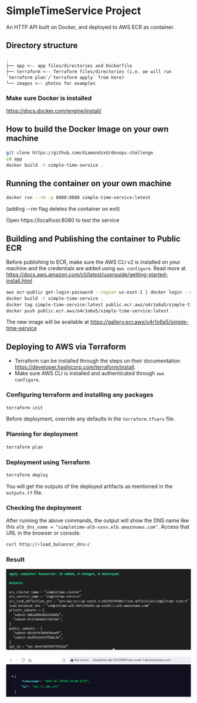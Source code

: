 # SimpleTimeService Project

An HTTP API built on Docker, and deployed to AWS ECR as container.

## Directory structure

```
.
├── app <-- app files/directories and Dockerfile
├── terraform <-- Terraform files/directories (i.e. we will run `terraform plan`/`terraform apply` from here)
└── images <-- photos for examples
```

### Make sure Docker is installed
https://docs.docker.com/engine/install/

## How to build the Docker Image on your own machine

```bash
git clone https://github.com/diamondzxd/devops-challenge
cd app
docker build -t simple-time-service .
```

## Running the container on your own machine

```bash
docker run --rm -p 8080:8080 simple-time-service:latest
```

(adding --rm flag deletes the container on exit)

Open https://localhost:8080 to test the service

## Building and Publishing the container to Public ECR

Before publishing to ECR, make sure the AWS CLI v2 is installed on your machine and the credentials are added using `aws configure`. Read more at https://docs.aws.amazon.com/cli/latest/userguide/getting-started-install.html

```bash
aws ecr-public get-login-password --region us-east-1 | docker login --username AWS --password-stdin public.ecr.aws/o4r1o6a5
docker build -t simple-time-service .
docker tag simple-time-service:latest public.ecr.aws/o4r1o6a5/simple-time-service:latest
docker push public.ecr.aws/o4r1o6a5/simple-time-service:latest
```

The new image will be available at https://gallery.ecr.aws/o4r1o6a5/simple-time-service

## Deploying to AWS via Terraform

- Terraform can be installed through the steps on their documentation https://developer.hashicorp.com/terraform/install.
- Make sure AWS CLI is installed and authenticated through `aws configure`.

### Configuring terraform and installing any packages

```bash
terraform init
```

Before deployment, override any defaults in the `terraform.tfvars` file.

### Planning for deployment

```bash
terraform plan
```

### Deployment using Terraform

```bash
terraform deploy
```

You will get the outputs of the deployed artifacts as mentioned in the `outputs.tf` file.


### Checking the deployment

After running the above commands, the output will show the DNS name like this `alb_dns_name = "simpletime-alb-xxxx.elb.amazonaws.com"`. Access that URL in the browser or console.

```bash
curl http://<load_balancer_dns>/
```

### Result

![Terraform Apply](https://raw.githubusercontent.com/diamondzxd/devops-challenge/refs/heads/main/images/terraform_apply.png)

![Browser](https://raw.githubusercontent.com/diamondzxd/devops-challenge/refs/heads/main/images/browser.png)